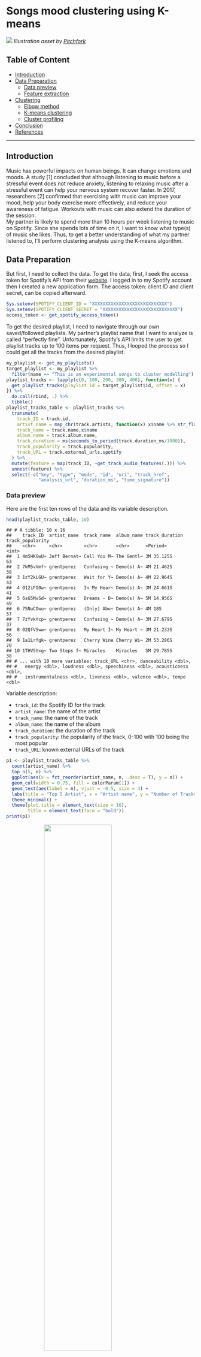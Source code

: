 # Songs mood clustering using K-means

![](cover-spotify-clustering.jpg)
*Illustration asset by [Pitchfork](https://pitchfork.com/news/spotify-acquires-live-audio-app-locker-room-to-build-clubhouse-competitor/)*

## Table of Content
  - [Introduction](#introduction)
  - [Data Preparation](#data-preparation)
    * [Data preview](#data-preview)
    * [Feature extraction](#feature-extraction)
  - [Clustering](#clustering)
    * [Elbow method](#elbow-method)
    * [K-means clustering](#k-means-clustering)
    * [Cluster profiling](#cluster-profiling)
  - [Conclusion](#conclusion)
  - [References](#references)

---

## Introduction

Music has powerful impacts on human beings. It can change emotions and
moods. A study \[1\] concluded that although listening to music before a
stressful event does not reduce anxiety, listening to relaxing music
after a stressful event can help your nervous system recover faster. In
2017, researchers \[2\] confirmed that exercising with music can improve
your mood, help your body exercise more effectively, and reduce your
awareness of fatigue. Workouts with music can also extend the duration
of the session.  
My partner is likely to spend more than 10 hours per week listening to
music on Spotify. Since she spends lots of time on it, I want to know
what type(s) of music she likes. Thus, to get a better understanding of
what my partner listened to, I’ll perform clustering analysis using the
K-means algorithm.

## Data Preparation

But first, I need to collect the data. To get the data, first, I seek
the access token for Spotify’s API from their
[website](https://developer.spotify.com/dashboard/). I logged in to my
Spotify account then I created a new application form. The access token:
client ID and client secret, can be copied afterward.

``` r
Sys.setenv(SPOTIFY_CLIENT_ID = "XXXXXXXXXXXXXXXXXXXXXXXXXXXX")
Sys.setenv(SPOTIFY_CLIENT_SECRET = "XXXXXXXXXXXXXXXXXXXXXXXXXXXX")
access_token <- get_spotify_access_token()
```

To get the desired playlist, I need to navigate through our own
saved/followed playlists. My partner’s playlist name that I want to
analyze is called “perfectly fine”.
Unfortunately, Spotify’s API limits the user to get playlist tracks up
to 100 items per request. Thus, I looped the process so I could get all
the tracks from the desired playlist.

``` r
my_playlist <- get_my_playlists()
target_playlist <- my_playlist %>% 
  filter(name == "This is an experimental songs to cluster modelling")
playlist_tracks <- lapply(c(0, 100, 200, 300, 400), function(x) {
  get_playlist_tracks(playlist_id = target_playlist$id, offset = x)
}) %>% 
  do.call(rbind, .) %>% 
  tibble()
playlist_tracks_table <- playlist_tracks %>% 
  transmute(
    track_ID = track.id,
    artist_name = map_chr(track.artists, function(x) x$name %>% str_flatten(", ")),
    track_name = track.name,x$name
    album_name = track.album.name,
    track_duration = ms(seconds_to_period(track.duration_ms/1000)),
    track_popularity = track.popularity,
    track_URL = track.external_urls.spotify
  ) %>% 
  mutate(feature = map(track_ID, ~get_track_audio_features(.))) %>% 
  unnest(feature) %>% 
  select(-c("key", "type", "mode", "id", "uri", "track_href", 
            "analysis_url", "duration_ms", "time_signature"))
```

### Data preview

Here are the first ten rows of the data and its variable description.

``` r
head(playlist_tracks_table, 10) 
```

    ## # A tibble: 10 x 16
    ##    track_ID  artist_name  track_name  album_name track_duration track_popularity
    ##    <chr>     <chr>        <chr>       <chr>      <Period>                  <int>
    ##  1 4m5HKGwU~ Jeff Bernat~ Call You M~ The Gentl~ 3M 35.125S                   63
    ##  2 7kM5vVmf~ grentperez   Confusing ~ Demo(s) A~ 4M 21.462S                   38
    ##  3 1zY2kLGU~ grentperez   Wait for Y~ Demo(s) A~ 4M 22.964S                   43
    ##  4 012iFI0w~ grentperez   In My Hear~ Demo(s) A~ 3M 24.661S                   41
    ##  5 6sG5MvSd~ grentperez   Dreams - D~ Demo(s) A~ 5M 14.956S                   49
    ##  6 75NuCOwu~ grentperez   (Only) Abo~ Demo(s) A~ 4M 18S                       57
    ##  7 7zYvkYcp~ grentperez   Confusing ~ Demo(s) A~ 3M 27.679S                   37
    ##  8 02QfV5ww~ grentperez   My Heart I~ My Heart ~ 3M 21.233S                   56
    ##  9 1a1Lrfgk~ grentperez   Cherry Wine Cherry Wi~ 2M 53.286S                   70
    ## 10 1THV5Yxg~ Two Steps f~ Miracles    Miracles   5M 29.785S                   38
    ## # ... with 10 more variables: track_URL <chr>, danceability <dbl>,
    ## #   energy <dbl>, loudness <dbl>, speechiness <dbl>, acousticness <dbl>,
    ## #   instrumentalness <dbl>, liveness <dbl>, valence <dbl>, tempo <dbl>

Variable description:

-   `track_id`: the Spotify ID for the track
-   `artist_name`: the name of the artist
-   `track_name`: the name of the track
-   `album_name`: the name of the album
-   `track_duration`: the duration of the track
-   `track_popularity`: the popularity of the track, 0-100 with 100
    being the most popular
-   `track_URL`: known external URLs of the track

``` r
p1 <- playlist_tracks_table %>% 
  count(artist_name) %>% 
  top_n(5, n) %>% 
  ggplot(aes(x = fct_reorder(artist_name, n, .desc = T), y = n)) +
  geom_col(width = 0.75, fill = colorParam[1]) +
  geom_text(aes(label = n), vjust = -0.5, size = 4) +
  labs(title = "Top 5 Artist", x = "Artist name", y = "Number of Tracks") +
  theme_minimal() +
  theme(plot.title = element_text(size = 16), 
        title = element_text(face = "bold"))
print(p1)
```

<img src="spotify-analysis_files/figure-markdown_github/overview-1.png" width="60%" style="display: block; margin: auto;" />
The top 5 artists, in her playlist, she listened to are Maroon 5, 5SOS,
Avril Lavigne, blink-182, and Halsey.

### Feature extraction

The next step is to extract each track’s features. The features I use to
do clustering analysis are:

-   `danceability`: danceability measures whether the track is suitable
    for dancing (0: least danceable, 1: most danceable)
-   `energy`: energy measures the intensity and activity of a track,
    less energy score means the track is less energetic
-   `valence`: valence measures the positiveness from a track, more
    valence score means the track is sound positive (happy, joy,
    cheerful)
-   `acousticness`: acousticness measures whether the track is acoustic,
    1 represent high confidence the track is acoustic
-   `instrumentalness`: instrumentalness measures the likelihood of a
    track containing vocals, a high score means the track is likely
    instrumental
-   `tempo`: the overall estimated tempo of a track in beats per minute
    (BPM)
-   `loudness`: the overall loudness of a track in decibels (dB)

Full documentation of the feature can be read
[here](https://developer.spotify.com/documentation/web-api/reference/#/operations/get-several-audio-features).
The data is standardized before clustering analysis.

``` r
playlist_tracks_feature <- playlist_tracks_table %>% 
  select(danceability, energy, valence, acousticness, 
         instrumentalness, tempo, loudness)
playlist_tracks_feature_std <- playlist_tracks_feature %>% 
  scale() %>% 
  as.data.frame() %>% 
  tibble()
```

``` r
head(playlist_tracks_feature_std, 10)
```

    ## # A tibble: 10 x 7
    ##    danceability energy valence acousticness instrumentalness  tempo loudness
    ##           <dbl>  <dbl>   <dbl>        <dbl>            <dbl>  <dbl>    <dbl>
    ##  1        1.72  -0.525   0.752        2.22            -0.159 -1.17   -0.0829
    ##  2       -0.474  0.307   1.18        -0.752           -0.251  0.938  -1.21  
    ##  3       -0.592 -1.50   -0.699        2.54            -0.214  1.87   -1.26  
    ##  4       -0.761 -1.22   -1.20         0.248           -0.250  1.11   -2.33  
    ##  5        1.09  -1.57   -0.228        1.34            -0.172  0.126  -2.31  
    ##  6        1.10  -0.803   0.584       -0.388            0.346  0.130  -1.56  
    ##  7        0.152  0.609   0.135       -0.769           -0.219  0.938   0.207 
    ##  8        0.926 -0.185   0.701       -0.573           -0.250 -0.261  -0.722 
    ##  9        1.48  -0.554   0.541        0.463           -0.251 -0.682  -0.290 
    ## 10       -1.98  -1.18   -1.59        -0.621            4.34   0.452  -1.16

## Clustering

### Elbow method

In K-means clustering, we need to specify the number of clusters (*k*)
we want to make. One of the methods that are often used is the **Elbow
method**.

<img src="spotify-analysis_files/figure-markdown_github/elbow-plot-1.png" width="60%" style="display: block; margin: auto;" />

From the plot above, the number of recommended cluster is *k* = 5.

### K-means clustering

``` r
set.seed(855)
cluster_model <- kmeans(playlist_tracks_feature_std, 
                        centers = 5L, nstart = 30, iter.max = 1e3)
playlist_tracks_table$cluster <- cluster_model$cluster
playlist_tracks_table %>% 
  group_by(cluster) %>% 
  summarize(across(c(danceability, energy, valence, acousticness, 
                     instrumentalness, tempo, loudness), mean))
```

    ## # A tibble: 5 x 8
    ##   cluster danceability energy valence acousticness instrumentalness tempo
    ##     <int>        <dbl>  <dbl>   <dbl>        <dbl>            <dbl> <dbl>
    ## 1       1        0.474  0.803   0.409       0.0705          0.00354  157.
    ## 2       2        0.370  0.422   0.133       0.485           0.856    111.
    ## 3       3        0.514  0.340   0.293       0.722           0.0110   122.
    ## 4       4        0.676  0.787   0.736       0.0922          0.0100   126.
    ## 5       5        0.595  0.686   0.394       0.162           0.00157  102.
    ## # ... with 1 more variable: loudness <dbl>

``` r
playlist_tracks_feature_PCA <- princomp(playlist_tracks_feature_std)
cluster_PCA <- playlist_tracks_feature_PCA$scores %>% 
  as.data.frame() %>% 
  set_names(str_c("PC", 1:7)) %>% 
  tibble()
cluster_PCA$cluster <- cluster_model$cluster
p2 <- cluster_PCA %>% 
  ggplot(aes(x = PC1, y = PC2, color = factor(cluster))) +
  geom_point(size = 3, alpha = 0.75) +
  labs(title = "Clustering result",
       x = "PC1 (45.8%)", y = "PC2 (19.84%)", 
       color = "Cluster") +
  scale_color_manual(values = colorParam) +
  theme_minimal() +
  theme(plot.title = element_text(size = 16), 
        title = element_text(face = "bold"))
print(p2)
```

<img src="spotify-analysis_files/figure-markdown_github/cluster-plot-1.png" width="60%" style="display: block; margin: auto;" />

To visualize the result in a 2D graph, we need to do PCA to reduce the
number of features. From the plot above, the x-axis is the first
principal component and the y-axis is the second principal component.
The first and second principal components contribute roughly
respectively 45.8% and 19.84% information from the data.

### Cluster profiling

<img src="spotify-analysis_files/figure-markdown_github/fav-mood-1.png" width="60%" style="display: block; margin: auto;" />

Now, we are going to profile each cluster.

<img src="spotify-analysis_files/figure-markdown_github/profile-plot-1-1.png" width="60%" style="display: block; margin: auto;" />

**Cluster 1 (Tense Mood):** high energy, loudness, and tempo  
Example tracks:

    1. Andy Black - Homecoming King
    2. ONE OK ROCK - Take What You Want (feat. 5 Seconds of Summer)
    3. Demi Lovato - Nightingale
    4. Maroon 5 - Animals
    5. 2NE1 - COME BACK HOME

<img src="spotify-analysis_files/figure-markdown_github/profile-plot-2-1.png" width="60%" style="display: block; margin: auto;" />

**Cluster 2 (Relaxed Mood):** high instrumentalness and acousticness,
low danceability  
Example tracks:

    1. Two Steps from Hell, Thomas Bergersen - Science
    2. Two Steps from Hell, Thomas Bergersen - Lost in Las Vegas
    3. Two Steps from Hell, Thomas Bergersen - Forever in My Dreams
    4. Two Steps from Hell, Thomas Bergersen - Compass
    5. Two Steps from Hell, Thomas Bergersen - Men of Honor

<img src="spotify-analysis_files/figure-markdown_github/profile-plot-3-1.png" width="60%" style="display: block; margin: auto;" />

**Cluster 3 (Sad Mood):** low valence and energy, high acousticness  
Example tracks:

    1. Payung Teduh - Cerita Tentang Gunung Dan Laut
    2. Ardhito Pramono - I Can't Stop Loving You
    3. Halsey - Sorry
    4. Taylor Swift - This Love
    5. Ardhito Pramono - cigarettes of ours

<img src="spotify-analysis_files/figure-markdown_github/profile-plot-4-1.png" width="60%" style="display: block; margin: auto;" />

**Cluster 4 (Cheerful Mood):** high valence and energy  
Example tracks:

    1. Reality Club - Never Get Better
    2. 5 Seconds of Summer - She's Kinda Hot
    3. Justin Bieber - Runaway Love
    4. Maroon 5, Wiz Khalifa - Payphone
    5. 2NE1 - GOTTA BE YOU

<img src="spotify-analysis_files/figure-markdown_github/profile-plot-5-1.png" width="60%" style="display: block; margin: auto;" />

**Cluster 5 (Energetic Mood):** high energy and danceability  
Example tracks:

    1. Halsey - Devil In Me
    2. blink-182 - 6/8
    3. Halsey - Strange Love
    4. Hyolyn - Tonight
    5. Maroon 5 - Not Coming Home

## Conclusion

In the end, I figured my partner’s playlist moods profile using
**K-means clustering** which are: Tense, Sad, Relaxed, Cheerful, and
Energetic. This moods profiling is based on my opinion and my partner’s
suggestions. *Turns out my partner likes to listen to energetic songs
:D*

Thank you for reading and hope you found this interesting. If you have any question
feel free to contact me on my [LinkedIn](https://www.linkedin.com/in/arifsetyawan1999/). 

## References

<div id="refs" class="references csl-bib-body">

<div id="ref-Myriam2013" class="csl-entry">

<span class="csl-left-margin">\[1\] </span><span
class="csl-right-inline">M. V. Thoma, R. L. Marca, R. Brönnimann, L.
Finkel, U. Ehlert, and U. M. Nater, “The effect of music on the human
stress response,” vol. 8, no. 8, p. e70156, Aug. 2013, doi:
[10.1371/journal.pone.0070156](https://doi.org/10.1371/journal.pone.0070156).</span>

</div>

<div id="ref-Thakare2017" class="csl-entry">

<span class="csl-left-margin">\[2\] </span><span
class="csl-right-inline">A. E. Thakare, R. Mehrotra, and A. Singh,
“Effect of music tempo on exercise performance and heart rate among
young adults,” *International journal of physiology, pathophysiology and
pharmacology*, vol. 9, no. 2, pp. 35–39, Apr. 2017,Available:
<https://pubmed.ncbi.nlm.nih.gov/28533890></span>

</div>

</div>
